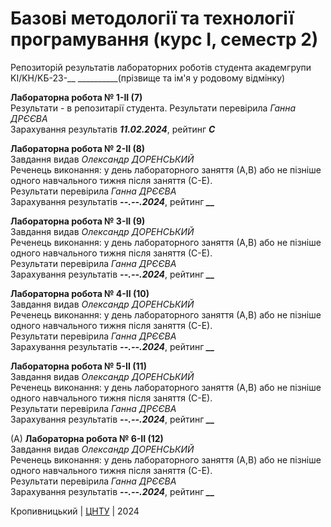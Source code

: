 ﻿# Базові методології та технології програмування (курс І, семестр 2)

Репозиторій результатів лабораторних роботів студента академгрупи KI/KH/KБ-23-__ __________(прізвище та ім'я у родовому відмінку)

<b>Лабораторна робота № 1-ІІ (7)</b><br>
</i>Результати - в репозитарії студента.</i>
Результати перевірила <i>Ганна ДРЄЄВА</i><br>
Зарахування результатів <i><b> 11.02.2024</i></b>, рейтинг <i><b> С </b></i> <br>

<b>Лабораторна робота № 2-ІІ (8)</b><br>
Завдання видав <i>Олександр ДОРЕНСЬКИЙ</i><br>
Реченець виконання: у день лабораторного заняття (А,В) або не пізніше одного навчального тижня після заняття (С-Е).<br>
Результати перевірила <i>Ганна ДРЄЄВА</i><br>
Зарахування результатів <i><b> --.--.2024</i></b>, рейтинг <i><b> __ </b></i> <br>

<b>Лабораторна робота № 3-ІІ (9)</b><br>
Завдання видав <i>Олександр ДОРЕНСЬКИЙ</i><br>
Реченець виконання: у день лабораторного заняття (А,В) або не пізніше одного навчального тижня після заняття (С-Е).<br>
Результати перевірила <i>Ганна ДРЄЄВА</i><br>
Зарахування результатів <i><b> --.--.2024</i></b>, рейтинг <i><b> __ </b></i> <br>

<b>Лабораторна робота № 4-ІІ (10)</b><br>
Завдання видав <i>Олександр ДОРЕНСЬКИЙ</i><br>
Реченець виконання: у день лабораторного заняття (А,В) або не пізніше одного навчального тижня після заняття (С-Е).<br>
Результати перевірила <i>Ганна ДРЄЄВА</i><br>
Зарахування результатів <i><b> --.--.2024</i></b>, рейтинг <i><b> __ </b></i> <br>

<b>Лабораторна робота № 5-ІІ (11)</b><br>
Завдання видав <i>Олександр ДОРЕНСЬКИЙ</i><br>
Реченець виконання: у день лабораторного заняття (А,В) або не пізніше одного навчального тижня після заняття (С-Е).<br>
Результати перевірила <i>Ганна ДРЄЄВА</i><br>
Зарахування результатів <i><b> --.--.2024</i></b>, рейтинг <i><b> __ </b></i> <br>

(A) <b>Лабораторна робота № 6-ІІ (12)</b><br>
Завдання видав <i>Олександр ДОРЕНСЬКИЙ</i><br>
Реченець виконання: у день лабораторного заняття (А,В) або не пізніше одного навчального тижня після заняття (С-Е).<br>
Результати перевірила <i>Ганна ДРЄЄВА</i><br>
Зарахування результатів <i><b> --.--.2024</i></b>, рейтинг <i><b> __ </b></i> <br>

Кропивницький | <a href="http://www.kntu.kr.ua/">ЦНТУ</a> | 2024
